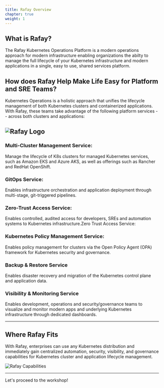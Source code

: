 ```yaml
---
title: Rafay Overview 
chapter: true
weight: 1
---
```



## What is Rafay? 

The Rafay Kubernetes Operations Platform is a modern operations approach for modern infrastructure enabling organizations the abilty to manage the full lifecycle of your Kubernetes infrastructure and modern applications in a single, easy to use, shared services platform.

## How does Rafay Help Make Life Easy for Platform and SRE Teams?
Kubernetes Operations is a holistic approach that unifies the lifecycle management of both Kubernetes clusters and containerized applications. With Rafay, these teams take advantage of the following platform services -- across both clusters and applications:


![Rafay Logo](/images/Rafay-Services-V3.svg)
---

### Multi-Cluster Management Service: 
Manage the lifecycle of K8s clusters for managed Kubernetes services, such as Amazon EKS and Azure AKS, as well as offerings such as Rancher and RedHat OpenShift.

### GitOps Service:
Enables infrastructure orchestration and application deployment through multi-stage, git-triggered pipelines.

### Zero-Trust Access Service:
Enables controlled, audited access for developers, SREs and automation systems to Kubernetes infrastructure.Zero Trust Access Service:

### Kubernetes Policy Management Service:
Enables policy management for clusters via the Open Policy Agent (OPA) framework for Kubernetes security and governance.

### Backup & Restore Service
Enables disaster recovery and migration of the Kubernetes control plane and application data.

### Visibility & Monitoring Service
Enables development, operations and security/governance teams to visualize and monitor modern apps and underlying Kubernetes infrastructure through dedicated dashboards.

---

## Where Rafay Fits

With Rafay, enterprises can use any Kubernetes distribution and immediately gain centralized automation, security, visibility, and governance capabilities for Kubernetes cluster and application lifecycle management.

![Rafay Capabilities](010_Rafay_Overview/images/Rafay-Capabilities-Blue-2-V5.svg)

---

Let's proceed to the workshop!
